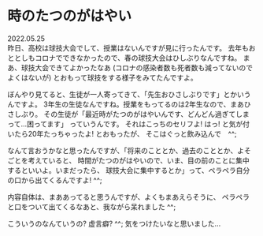 # 時のたつのがはやい

2022.05.25<br />
昨日、高校は球技大会でして、授業はないんですが見に行ったんです。
去年もおととしもコロナでできなかったので、春の球技大会はひしぶりなんですね。
まあ、球技大会できてよかったなあ
(コロナの感染者数も死者数も減ってないのでよくはないが)
とおもって球技をする様子をみてたんですよ。

ぼんやり見てると、生徒が一人寄ってきて、「先生おひさしぶりです」とかいうんですよ。
3年生の生徒なんですね。授業をもってるのは2年生なので、まあひさしぶり。
その生徒が「最近時がたつのがはやいんです、どんどん過ぎてしまって...困ってます」
っていうんです。
それはこっちのセリフよ! はっ! と気が付いたら20年たっちゃったよ! とおもったが、
そこはぐっと飲み込んで　^^;

なんて言おうかなと思ったんですが、「将来のこととか、過去のこととか、よそごとを考えていると、
時間がたつのがはやいので、いま、目の前のことに集中するといいよ。いまだったら、
球技大会に集中するとか」って、ペラペラ自分の口から出てくるんですよ! ^^;

内容自体は、まああってると思うんですが、よくもまあえらそうに、
ペラペラと口をついて出てくるなあと、我ながら呆れました ^^;

こういうのなんていうの? 虚言癖? ^^; 気をつけたいなと思いました...
